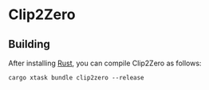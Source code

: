 # Clip2Zero

## Building

After installing [Rust](https://rustup.rs/), you can compile Clip2Zero as follows:

```shell
cargo xtask bundle clip2zero --release
```
